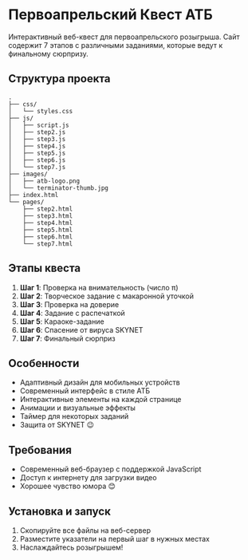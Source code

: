 # Первоапрельский Квест АТБ

Интерактивный веб-квест для первоапрельского розыгрыша. Сайт содержит 7 этапов с различными заданиями, которые ведут к финальному сюрпризу.

## Структура проекта

```
.
├── css/
│   └── styles.css
├── js/
│   ├── script.js
│   ├── step2.js
│   ├── step3.js
│   ├── step4.js
│   ├── step5.js
│   ├── step6.js
│   └── step7.js
├── images/
│   ├── atb-logo.png
│   └── terminator-thumb.jpg
├── index.html
└── pages/
    ├── step2.html
    ├── step3.html
    ├── step4.html
    ├── step5.html
    ├── step6.html
    └── step7.html
```

## Этапы квеста

1. **Шаг 1**: Проверка на внимательность (число π)
2. **Шаг 2**: Творческое задание с макаронной уточкой
3. **Шаг 3**: Проверка на доверие
4. **Шаг 4**: Задание с распечаткой
5. **Шаг 5**: Караоке-задание
6. **Шаг 6**: Спасение от вируса SKYNET
7. **Шаг 7**: Финальный сюрприз

## Особенности

- Адаптивный дизайн для мобильных устройств
- Современный интерфейс в стиле АТБ
- Интерактивные элементы на каждой странице
- Анимации и визуальные эффекты
- Таймер для некоторых заданий
- Защита от SKYNET 😉

## Требования

- Современный веб-браузер с поддержкой JavaScript
- Доступ к интернету для загрузки видео
- Хорошее чувство юмора 😊

## Установка и запуск

1. Скопируйте все файлы на веб-сервер
2. Разместите указатели на первый шаг в нужных местах
3. Наслаждайтесь розыгрышем! 